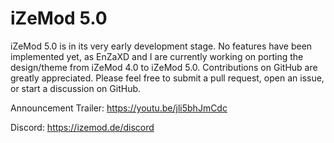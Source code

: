 # iZeMod 5.0

iZeMod 5.0 is in its very early development stage. No features have been implemented yet, as EnZaXD and I are currently working on porting the design/theme from iZeMod 4.0 to iZeMod 5.0. Contributions on GitHub are greatly appreciated. Please feel free to submit a pull request, open an issue, or start a discussion on GitHub.

Announcement Trailer: https://youtu.be/jli5bhJmCdc

Discord: https://izemod.de/discord
